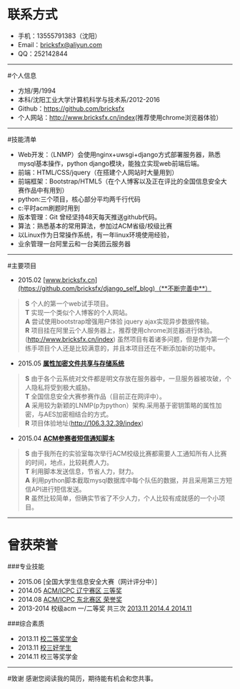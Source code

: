 # 联系方式
* 手机：13555791383（沈阳）
* Email：<bricksfx@aliyun.com>
* QQ：252142844

---

#个人信息
* 方旭/男/1994
* 本科/沈阳工业大学计算机科学与技术系/2012-2016
* Github：<https://github.com/bricksfx>
* 个人网站：<http://www.bricksfx.cn/index>(推荐使用chrome浏览器体验）

---

#技能清单
* Web开发：（LNMP）会使用nginx+uwsgi+django方式部署服务器，熟悉mysql基本操作，python django模块，能独立实现web前端后端。
* 前端：HTML/CSS/jquery（在搭建个人网站时大量用到）
* 前端框架：Bootstrap/HTML5（在个人博客以及正在评比的全国信息安全大赛作品中有用到）
* python:三个项目，核心部分平均两千行代码
* c:平时acm刷题时用到
* 版本管理：Git 曾经坚持48天每天推送github代码。
* 算法：熟悉基本的常用算法，参加过ACM省级/校级比赛
* 以Linux作为日常操作系统，有一年linux环境使用经验， 
* 业余管理一台阿里云和一台美团云服务器

---

#主要项目
* 2015.02 [www.bricksfx.cn](https://github.com/bricksfx/django_self_blog)（**不断完善中**）
> **S** 个人的第一个web试手项目。      
> **T** 实现一个类似个人博客的个人网站。      
> **A** 尝试使用bootstrap增强用户体验 jquery ajax实现异步数据传输。      
> **R** 项目挂在阿里云个人服务器上，推荐使用chrome浏览器进行体验。(http://www.bricksfx.cn/index) 虽然项目有着诸多问题，但是作为第一个练手项目个人还是比较满意的，并且本项目还在不断添加新的功能中。    

* 2015.05 [**属性加密文件共享与存储系统**](https://github.com/bricksfx/ABE) 
> **S** 由于各个云系统对文件都是明文存放在服务器中，一旦服务器被攻破，个人隐私将受到极大威胁。      
> **T** 全国信息安全大赛参赛作品（目前正在网评中）。    
> **A** 采用较为新颖的LNMP(p为python）架构.采用基于密钥策略的属性加密，与AES加密相结合的方式。     
> **R** 项目体验地址(http://106.3.32.39/index)     

* 2015.04 [**ACM参赛者短信通知脚本**](https://github.com/bricksfx/smsbao)  
> **S** 由于我所在的实验室每次举行ACM校级比赛都需要人工通知所有人比赛的时间，地点，比较耗费人力。      
> **T** 利用脚本发送信息，节省人力，财力。    
> **A** 利用python脚本截取mysql数据库中每个队伍的数据，并且采用第三方短信API进行短信发送。     
> **R** 虽然比较简单，但确实节省了不少人力，个人比较有成就感的一个小项目。      

---

# 曾获荣誉
###专业技能
* 2015.06   [全国大学生信息安全大赛（网计评分中）]  
* 2014.05   [ACM/ICPC 辽宁赛区 三等奖](https://github.com/bricksfx/resume_self/blob/master/acm_icpc_third.jpg)
* 2014.08   [ACM/ICPC 东北赛区 荣誉奖](https://github.com/bricksfx/resume_self/blob/master/acm_icpc_hornorable.jpg)  
* 2013-2014 校级acm 一/二等奖 共三次 [2013.11 ](https://github.com/bricksfx/resume_self/blob/master/acm_school_2.jpg)[2014.4 ](https://github.com/bricksfx/resume_self/blob/master/acm_school_1.jpg)[2014.11 ](https://github.com/bricksfx/resume_self/blob/master/acm_school_22.jpg)  


###综合素质
* 2013.11 [校二等奖学金](https://github.com/bricksfx/resume_self/blob/master/school_2.jpg) 
* 2013.11 [校三好学生](https://github.com/bricksfx/resume_self/blob/master/school_3.jpg)
* 2014.11 校三等奖学金 

---

#致谢
感谢您阅读我的简历，期待能有机会和您共事。
